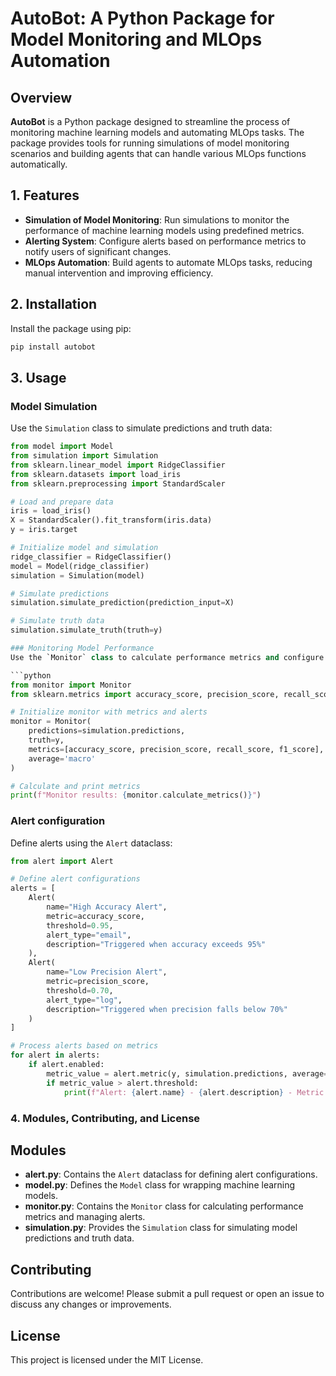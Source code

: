 # AutoBot: A Python Package for Model Monitoring and MLOps Automation

## Overview

**AutoBot** is a Python package designed to streamline the process of monitoring machine learning models and automating MLOps tasks. The package provides tools for running simulations of model monitoring scenarios and building agents that can handle various MLOps functions automatically.

## 1. Features

- **Simulation of Model Monitoring**: Run simulations to monitor the performance of machine learning models using predefined metrics.
- **Alerting System**: Configure alerts based on performance metrics to notify users of significant changes.
- **MLOps Automation**: Build agents to automate MLOps tasks, reducing manual intervention and improving efficiency.

## 2. Installation

Install the package using pip:

```bash
pip install autobot
```

## 3. Usage

### Model Simulation

Use the `Simulation` class to simulate predictions and truth data:

```python
from model import Model
from simulation import Simulation
from sklearn.linear_model import RidgeClassifier
from sklearn.datasets import load_iris
from sklearn.preprocessing import StandardScaler

# Load and prepare data
iris = load_iris()
X = StandardScaler().fit_transform(iris.data)
y = iris.target

# Initialize model and simulation
ridge_classifier = RidgeClassifier()
model = Model(ridge_classifier)
simulation = Simulation(model)

# Simulate predictions
simulation.simulate_prediction(prediction_input=X)

# Simulate truth data
simulation.simulate_truth(truth=y)

### Monitoring Model Performance
Use the `Monitor` class to calculate performance metrics and configure alerts:

```python
from monitor import Monitor
from sklearn.metrics import accuracy_score, precision_score, recall_score, f1_score

# Initialize monitor with metrics and alerts
monitor = Monitor(
    predictions=simulation.predictions,
    truth=y,
    metrics=[accuracy_score, precision_score, recall_score, f1_score],
    average='macro'
)

# Calculate and print metrics
print(f"Monitor results: {monitor.calculate_metrics()}")
```

### Alert configuration
Define alerts using the `Alert` dataclass:

```python
from alert import Alert

# Define alert configurations
alerts = [
    Alert(
        name="High Accuracy Alert",
        metric=accuracy_score,
        threshold=0.95,
        alert_type="email",
        description="Triggered when accuracy exceeds 95%"
    ),
    Alert(
        name="Low Precision Alert",
        metric=precision_score,
        threshold=0.70,
        alert_type="log",
        description="Triggered when precision falls below 70%"
    )
]

# Process alerts based on metrics
for alert in alerts:
    if alert.enabled:
        metric_value = alert.metric(y, simulation.predictions, average='macro')
        if metric_value > alert.threshold:
            print(f"Alert: {alert.name} - {alert.description} - Metric Value: {metric_value}")
```

### 4. Modules, Contributing, and License

## Modules

- **alert.py**: Contains the `Alert` dataclass for defining alert configurations.
- **model.py**: Defines the `Model` class for wrapping machine learning models.
- **monitor.py**: Contains the `Monitor` class for calculating performance metrics and managing alerts.
- **simulation.py**: Provides the `Simulation` class for simulating model predictions and truth data.

## Contributing

Contributions are welcome! Please submit a pull request or open an issue to discuss any changes or improvements.

## License

This project is licensed under the MIT License.
```
